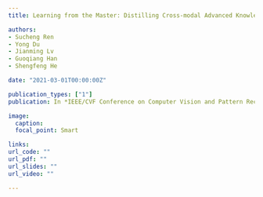 ```yaml
---
title: Learning from the Master: Distilling Cross-modal Advanced Knowledge for Lip Reading

authors:
- Sucheng Ren
- Yong Du
- Jianming Lv
- Guoqiang Han
- Shengfeng He

date: "2021-03-01T00:00:00Z"

publication_types: ["1"]
publication: In *IEEE/CVF Conference on Computer Vision and Pattern Recognition (CVPR), Virtual, 2021*

image:
  caption: 
  focal_point: Smart

links:
url_code: ""
url_pdf: ""
url_slides: ""
url_video: ""

---
```

